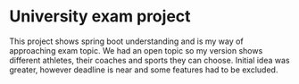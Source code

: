 # University exam project
 This project shows spring boot understanding and is my way of approaching exam topic.
 We had an open topic so my version shows different athletes, their coaches and sports they can choose.
 Initial idea was greater, however deadline is near and some features had to be excluded.
